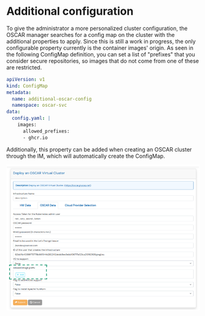 # Additional configuration

To give the administrator a more personalized cluster configuration, the OSCAR manager searches for a config map on the cluster with the additional properties to apply. Since this is still a work in progress, the only configurable property currently is the container images' origin. As seen in the following ConfigMap definition, you can set a list of "prefixes" that you consider secure repositories, so images that do not come from one of these are restricted.

``` yaml
apiVersion: v1
kind: ConfigMap
metadata:
  name: additional-oscar-config
  namespace: oscar-svc
data:
  config.yaml: |
    images:
      allowed_prefixes:
      - ghcr.io
```

Additionally, this property can be added when creating an OSCAR cluster through the IM, which will automatically create the ConfigMap.

![allowed-prefixes](images/im-dashboard/im-additional-config.png)